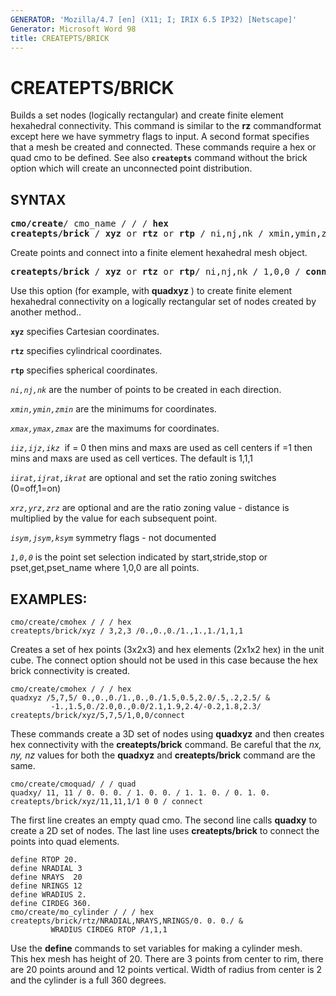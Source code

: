 ```yaml
---
GENERATOR: 'Mozilla/4.7 [en] (X11; I; IRIX 6.5 IP32) [Netscape]'
Generator: Microsoft Word 98
title: CREATEPTS/BRICK
---
```


# CREATEPTS/BRICK

Builds a set nodes (logically rectangular) and create finite element hexahedral connectivity. This command is similar to the **rz** commandformat except here we have symmetry flags to input. A second format specifies that a mesh be created and connected. These commands require a hex or quad cmo to be defined. See also **`createpts`** command without the brick option which will create an unconnected point distribution.


## SYNTAX

<pre>
<b>cmo/create</b>/ cmo_name / / / <b>hex</b>
<b>createpts/brick</b> / <b>xyz</b> or <b>rtz</b> or <b>rtp</b> / ni,nj,nk / xmin,ymin,zmin / xmax,ymax,zmax / iiz,ijz,ikz / [ iirat,ijrat,ikrat / xrz,yrz,zrz / isym,jsym,ksym ]
</pre>
Create points and connect into a finite element hexahedral mesh object.

<pre>
<b>createpts/brick</b> / <b>xyz</b> or <b>rtz</b> or <b>rtp</b>/ ni,nj,nk / 1,0,0 / <b>connect</b> /
</pre>
Use this option (for example, with **quadxyz** ) to create finite element hexahedral connectivity on a logically rectangular set of nodes created by another method..




**`xyz`** specifies Cartesian coordinates.

**`rtz`** specifies cylindrical coordinates.

**`rtp`** specifies spherical coordinates.

*`ni,nj,nk`* are the number of points to be created in each direction.

*`xmin,ymin,zmin`* are the minimums for coordinates.

*`xmax,ymax,zmax`* are the maximums for coordinates.

*`iiz,ijz,ikz`*  if = 0 then mins and maxs are used as cell centers if =1 then mins and maxs are used as cell vertices. The default is 1,1,1

*`iirat,ijrat,ikrat`* are optional and set the ratio zoning switches (0=off,1=on)

*`xrz,yrz,zrz`* are optional and are the ratio zoning value - distance is multiplied by the value for each subsequent point.

*`isym,jsym,ksym`* symmetry flags - not documented

*`1,0,0`* is the point set selection indicated by start,stride,stop or pset,get,pset_name where 1,0,0 are all points.


## EXAMPLES:

```
cmo/create/cmohex / / / hex
createpts/brick/xyz / 3,2,3 /0.,0.,0./1.,1.,1./1,1,1
```
Creates a set of hex points (3x2x3) and hex elements (2x1x2 hex) in the unit cube. The connect option should not be used in this case because the hex brick connectivity is created. 

```
cmo/create/cmohex / / / hex
quadxyz /5,7,5/ 0.,0.,0./1.,0.,0./1.5,0.5,2.0/.5,.2,2.5/ &
         -1.,1.5,0./2.0,0.,0.0/2.1,1.9,2.4/-0.2,1.8,2.3/
createpts/brick/xyz/5,7,5/1,0,0/connect
```
These commands create a 3D set of nodes using **quadxyz** and then creates hex connectivity with the **createpts/brick** command. Be careful that the *nx, ny, nz* values for both the **quadxyz** and **createpts/brick** command are the same.
 
```
cmo/create/cmoquad/ / / quad
quadxy/ 11, 11 / 0. 0. 0. / 1. 0. 0. / 1. 1. 0. / 0. 1. 0.
createpts/brick/xyz/11,11,1/1 0 0 / connect
```
The first line creates an empty quad cmo. The second line calls **quadxy** to create a 2D set of nodes. The last line uses **createpts/brick** to connect the points into quad elements.

```
define RTOP 20.
define NRADIAL 3
define NRAYS  20
define NRINGS 12
define WRADIUS 2.
define CIRDEG 360.
cmo/create/mo_cylinder / / / hex
createpts/brick/rtz/NRADIAL,NRAYS,NRINGS/0. 0. 0./ &
         WRADIUS CIRDEG RTOP /1,1,1
```
Use the **define** commands to set variables for making a cylinder mesh.   
This hex mesh has height of 20.
There are 3 points from center to rim, there are 20 points around and 12 points vertical. 
Width of radius from center is 2 and the cylinder is a full 360 degrees.


